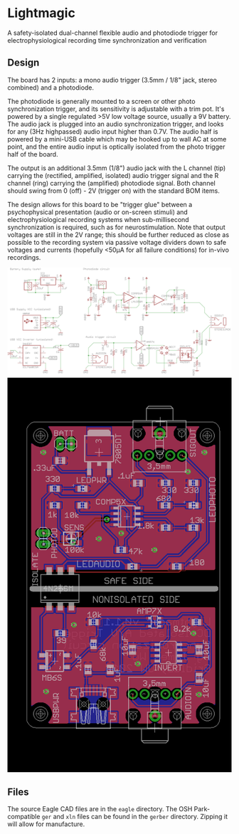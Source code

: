 # Lightmagic
A safety-isolated dual-channel flexible audio and photodiode trigger for electrophysiological recording time synchronization and verification

## Design
The board has 2 inputs: a mono audio trigger (3.5mm / 1/8" jack, stereo combined) and a photodiode.

The photodiode is generally mounted to a screen or other photo synchronization trigger, and its sensitivity is adjustable with a trim pot. It's powered by a single regulated >5V low voltage source, usually a 9V battery. The audio jack is plugged into an audio synchronization trigger, and looks for any (3Hz highpassed) audio input higher than 0.7V. The audio half is powered by a mini-USB cable which may be hooked up to wall AC at some point, and the entire audio input is optically isolated from the photo trigger half of the board.

The output is an additional 3.5mm (1/8") audio jack with the L channel (tip) carrying the (rectified, amplified, isolated) audio trigger signal and the R channel (ring) carrying the (amplified) photodiode signal. Both channel should swing from 0 (off) - 2V (trigger on) with the standard BOM items.

The design allows for this board to be "trigger glue" between a psychophysical presentation (audio or on-screen stimuli) and electrophysiological recording systems when sub-millisecond synchronization is required, such as for neurostimulation. Note that output voltages are still in the 2V range; this should be further reduced as close as possible to the recording system via passive voltage dividers down to safe voltages and currents (hopefully <50μA for all failure conditions) for in-vivo recordings.

![Schematic](images/schematic.png)
![Board](images/board.png)

## Files

The source Eagle CAD files are in the `eagle` directory.
The OSH Park-compatible `ger` and `xln` files can be found in the `gerber` directory. Zipping it will allow for manufacture.
